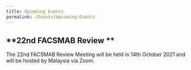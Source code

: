 ```yaml
---
title: Upcoming Events
permalink: /Events/Upcoming-Events
---
```

## **22nd FACSMAB Review **
The 22nd FACSMAB Review Meeting will be held in 14th October 2021 and will be hosted by Malaysia via Zoom.